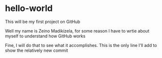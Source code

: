 # hello-world
This will be my first project on GitHub

Well my name is Zeino Madikizela, for some reason I have to wrtie about myself to understand how GitHub works
 
 Fine, I will do that to see what it accomplishes.
This is the only line I'll add to show the relatively new commit
